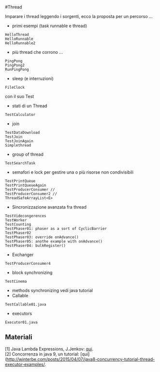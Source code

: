 #Thread

Imparare i thread leggendo i sorgenti, ecco la proposta per un percorso ...

- primi esempi (task runnable e thread)
```
HelloThread
HelloRunnable
HelloRunnable2
```
- più thread che corrono ...
```
PingPong
PingPong2
RunPingPong
```
- sleep (e interruzioni)
```
FileClock 
```
con il suo Test
- stati di un Thread
```
TestCalculator
```
- join
```
TestDataDownload
TestJoin
TestJoinAgain
Simplethread
```
- group of thread
```
TestSearchTask
```
- semafori e lock per gestire una o più risorse non condivisibili
```
TestPrintQueue
TestPrintQueueAgain
TestProducerConsumer // 
TestProducerConsumer2 // 
ThreadSafeArrayList<E>
```
- Sincronizzazione avanzata fra thread
```
TestVidecongerences
TestWorker 
TestCounting
TestPhaser01: phaser as a sort of CyclicBarrier
TestPhaser02
TestPhaser03: override onAdvance()
TestPhaser05: anothe example with onAdvance()
TestPhaser04: bulkRegister()
```
- Exchanger
```
TestProducerConsumer4
```
- block synchronizing
```
TestCinema
```
- methods synchronizing
vedi java tutorial
- Callable
```
TestCallable01.java
```
- executors
```
Executor01.java
```

## Materiali

[1] Java Lambda Expressions, J.Jenkov: [qui](http://tutorials.jenkov.com/java/lambda-expressions.html).  
[2] Concorrenza in java 9, un tutorial: [qui](http://winterbe.com/posts/2015/04/07/java8-concurrency-tutorial-thread-executor-examples/.

